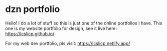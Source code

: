 # dzn portfolio
Hello! I do a lot of stuff so this is just one of the online portfolios I have. This one is my website portfolio for design, see it live here: https://lcslicp.github.io/

For my web dev portfolio, pls visit: https://lcslicp.netlify.app/

